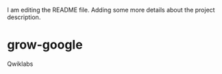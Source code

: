 I am editing the README file. Adding some more details about the project description.


# grow-google
Qwiklabs
